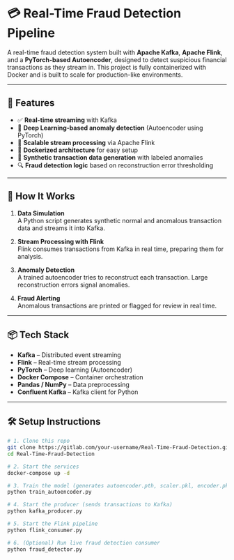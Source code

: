 # 💳 Real-Time Fraud Detection Pipeline

A real-time fraud detection system built with **Apache Kafka**, **Apache Flink**, and a **PyTorch-based Autoencoder**, designed to detect suspicious financial transactions as they stream in. This project is fully containerized with Docker and is built to scale for production-like environments.

---

## 🚀 Features

- ✅ **Real-time streaming** with Kafka
- 🧠 **Deep Learning-based anomaly detection** (Autoencoder using PyTorch)
- 🔄 **Scalable stream processing** via Apache Flink
- 🐳 **Dockerized architecture** for easy setup
- 🧪 **Synthetic transaction data generation** with labeled anomalies
- 🔍 **Fraud detection logic** based on reconstruction error thresholding

---

## 🧪 How It Works

1. **Data Simulation**  
   A Python script generates synthetic normal and anomalous transaction data and streams it into Kafka.

2. **Stream Processing with Flink**  
   Flink consumes transactions from Kafka in real time, preparing them for analysis.

3. **Anomaly Detection**  
   A trained autoencoder tries to reconstruct each transaction. Large reconstruction errors signal anomalies.

4. **Fraud Alerting**  
   Anomalous transactions are printed or flagged for review in real time.

---

## 📦 Tech Stack

- **Kafka** – Distributed event streaming
- **Flink** – Real-time stream processing
- **PyTorch** – Deep learning (Autoencoder)
- **Docker Compose** – Container orchestration
- **Pandas / NumPy** – Data preprocessing
- **Confluent Kafka** – Kafka client for Python

---

## 🛠 Setup Instructions

```bash
# 1. Clone this repo
git clone https://gitlab.com/your-username/Real-Time-Fraud-Detection.git
cd Real-Time-Fraud-Detection

# 2. Start the services
docker-compose up -d

# 3. Train the model (generates autoencoder.pth, scaler.pkl, encoder.pkl)
python train_autoencoder.py

# 4. Start the producer (sends transactions to Kafka)
python kafka_producer.py

# 5. Start the Flink pipeline
python flink_consumer.py

# 6. (Optional) Run live fraud detection consumer
python fraud_detector.py
